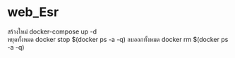# web_Esr
สร้างใหม่
docker-compose up -d <br>
หยุดทั้งหมด
docker stop $(docker ps -a -q) 
ลบออกทั้งหมด
docker rm $(docker ps -a -q) 
